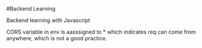 #Backend Learning

Backend learning with Javascript


CORS variable in env is aasssigned to * which indicates req can come from anywhere, which is not a good practice.